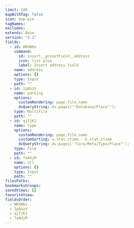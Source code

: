 ```yaml
---
limit: 100
mapWithTag: false
icon: map-pin
tagNames: 
excludes: 
extends: Base
version: "2.1"
fields:
  - id: WKGW6o
    command:
      id: insert__presetField__address
      icon: list-plus
      label: Insert address field
    name: address
    options: {}
    type: Input
    path: ""
  - id: IpbhzV
    name: parking
    options:
      customRendering: page.file.name
      dvQueryString: dv.pages('"Database/Place"');
    type: MultiFile
    path: ""
  - id: qjIjKJ
    name: type
    options:
      customRendering: page.file.name
      customSorting: a.stat.ctime - b.stat.ctime
      dvQueryString: dv.pages('"Core/Meta/Type/Place"');
    type: File
    path: ""
  - id: faAdjM
    name: url
    options: {}
    type: Input
    path: ""
filesPaths: 
bookmarksGroups: 
savedViews: []
favoriteView: 
fieldsOrder:
  - WKGW6o
  - IpbhzV
  - qjIjKJ
  - faAdjM
---
```

